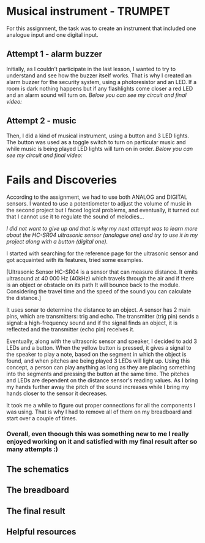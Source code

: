 # Musical instrument - TRUMPET

For this assignment, the task was to create an instrument that included one analogue input and one digital input.

## Attempt 1 - alarm buzzer

Initially, as I couldn’t participate in the last lesson, I wanted to try to understand and see how the buzzer itself works. That is why I created an alarm buzzer for the security system, using a photoresistor and an LED. If a room is dark nothing happens but if any flashlights come closer a red LED and an alarm sound will turn on. *Below you can see my circuit and final video:*

## Attempt 2 - music

Then, I did a kind of musical instrument, using a button and 3 LED lights. The button was used as a toggle switch to turn on particular music and while music is being played LED lights will turn on in order. *Below you can see my circuit and final video:*

# Fails and Discoveries

According to the assignment, we had to use both ANALOG and DIGITAL sensors. I wanted to use a potentiometer to adjust the volume of music in the second project but I faced logical problems, and eventually, it turned out that I cannot use it to regulate the sound of melodies…

*I did not want to give up and that is why my next attempt was to learn more about the HC-SR04 ultrasonic sensor (analogue one) and try to use it in my project along with a button (digital one).*

I started with searching for the reference page for the ultrasonic sensor and got acquainted with its features, tried some examples. 

[Ultrasonic Sensor HC-SR04 is a sensor that can measure distance. It emits ultrasound at 40 000 Hz (40kHz) which travels through the air and if there is an object or obstacle on its path It will bounce back to the module. Considering the travel time and the speed of the sound you can calculate the distance.] 

It uses sonar to determine the distance to an object. A sensor has 2 main pins, which are transmitters: trig and echo. The transmitter (trig pin) sends a signal: a high-frequency sound and if the signal finds an object, it is reflected and the transmitter (echo pin) receives it.

Eventually, along with the ultrasonic sensor and speaker, I decided to add 3 LEDs and a button.  When the yellow button is pressed, it gives a signal to the speaker to play a note, based on the segment in which the object is found, and when pitches are being played 3 LEDs will light up. Using this concept, a person can play anything as long as they are placing something into the segments and pressing the button at the same time. The pitches and LEDs are dependent on the distance sensor's reading values. As I bring my hands further away the pitch of the sound increases while I bring my hands closer to the sensor it decreases. 


It took me a while to figure out proper connections for all the components I was using. That is why I had to remove all of them on my breadboard and start over a couple of times. 


### Overall, even thoough this was something new to me I really enjoyed working on it and satisfied with my final result after so many attempts :)

## The schematics

## The breadboard

## The final result

## Helpful resources
